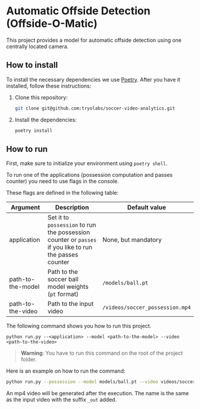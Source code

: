 # Automatic Offside Detection (Offside-O-Matic)

This project provides a model for automatic offside detection using one centrally located camera. 

## How to install

To install the necessary dependencies we use [Poetry](https://python-poetry.org/docs). After you have it installed, follow these instructions:

1. Clone this repository:

   ```bash
   git clone git@github.com:tryolabs/soccer-video-analytics.git
   ```

2. Install the dependencies:

   ```bash
   poetry install
   ```

## How to run

First, make sure to initialize your environment using `poetry shell`.

To run one of the applications (possession computation and passes counter) you need to use flags in the console.

These flags are defined in the following table:

| Argument | Description | Default value |
| ----------- | ----------- | ----------- |
| application | Set it to `possession` to run the possession counter or `passes` if you like to run the passes counter | None, but mandatory |
| path-to-the-model | Path to the soccer ball model weights (`pt` format) | `/models/ball.pt` |
| path-to-the-video | Path to the input video | `/videos/soccer_possession.mp4` |

The following command shows you how to run this project.

```
python run.py --<application> --model <path-to-the-model> --video <path-to-the-video>
```

>__Warning__: You have to run this command on the root of the project folder.

Here is an example on how to run the command:
    
```bash
python run.py --possession --model models/ball.pt --video videos/soccer_possession.mp4
```

An mp4 video will be generated after the execution. The name is the same as the input video with the suffix `_out` added.
